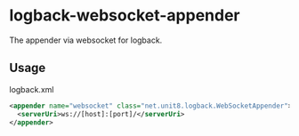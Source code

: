 logback-websocket-appender
==========================

The appender via websocket for logback.

## Usage

logback.xml

```xml
<appender name="websocket" class="net.unit8.logback.WebSocketAppender">
  <serverUri>ws://[host]:[port]/</serverUri>
</appender>
```